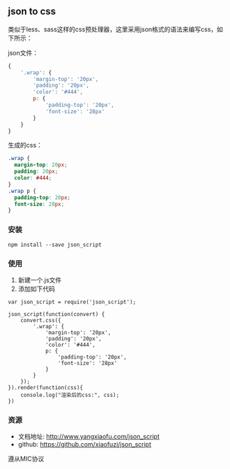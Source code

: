 ## json to css

类似于less、sass这样的css预处理器，这里采用json格式的语法来编写css，如下所示：

json文件：
```javascript
{
	'.wrap': {
		'margin-top': '20px',
		'padding': '20px',
		'color': '#444',
		p: {
			'padding-top': '20px',
			'font-size': '28px'
		}
	}
}
```

生成的css：
```css
.wrap {
  margin-top: 20px;
  padding: 20px;
  color: #444;
}
.wrap p {
  padding-top: 20px;
  font-size: 28px;
}
```

### 安装

```git 
npm install --save json_script
```

### 使用

1. 新建一个.js文件
2. 添加如下代码

```node
var json_script = require('json_script');

json_script(function(convert) {
    convert.css({
        '.wrap': {
            'margin-top': '20px',
            'padding': '20px',
            'color': '#444',
            p: {
                'padding-top': '20px',
                'font-size': '28px'
            }
        }
    });
}).render(function(css){
	console.log("渲染后的css:", css);
})
```
### 资源

* 文档地址: http://www.yangxiaofu.com/json_script
* github: https://github.com/xiaofuzi/json_script

遵从MIC协议